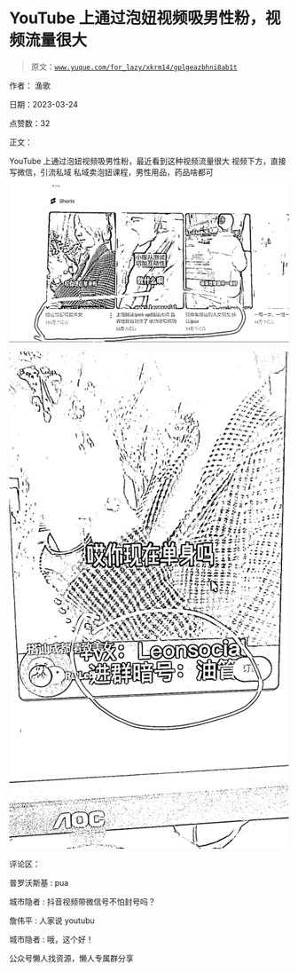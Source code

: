 # YouTube 上通过泡妞视频吸男性粉，视频流量很大

> 原文：[`www.yuque.com/for_lazy/xkrm14/gplgeazbhni8ab1t`](https://www.yuque.com/for_lazy/xkrm14/gplgeazbhni8ab1t)

作者： 渔歌

日期：2023-03-24

点赞数：32

正文：

YouTube 上通过泡妞视频吸男性粉，最近看到这种视频流量很大 视频下方，直接写微信，引流私域 私域卖泡妞课程，男性用品，药品啥都可

![](img/61afa2642ba424299de181179aecff9b.png)

![](img/bd4b3111db8de10a388e63cdf947f985.png)

评论区：

普罗沃斯基 : pua

城市隐者 : 抖音视频带微信号不怕封号吗？

詹伟平 : 人家说 youtubu

城市隐者 : 哦，这个好！

公众号懒人找资源，懒人专属群分享

